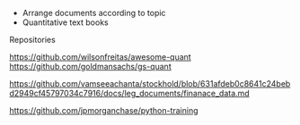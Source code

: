 - Arrange documents according to topic
- Quantitative text books

Repositories

<https://github.com/wilsonfreitas/awesome-quant>
<https://github.com/goldmansachs/gs-quant>



<https://github.com/vamseeachanta/stockhold/blob/631afdeb0c8641c24bebd2949cf45797034c7916/docs/leg_documents/finanace_data.md>

https://github.com/jpmorganchase/python-training